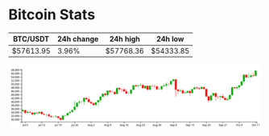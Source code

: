 # Bitcoin Stats

BTC/USDT|24h change|24h high|24h low|
|---|---|---|---|
|$57613.95|3.96%|$57768.36|$54333.85|

<img src="./chart.svg">
